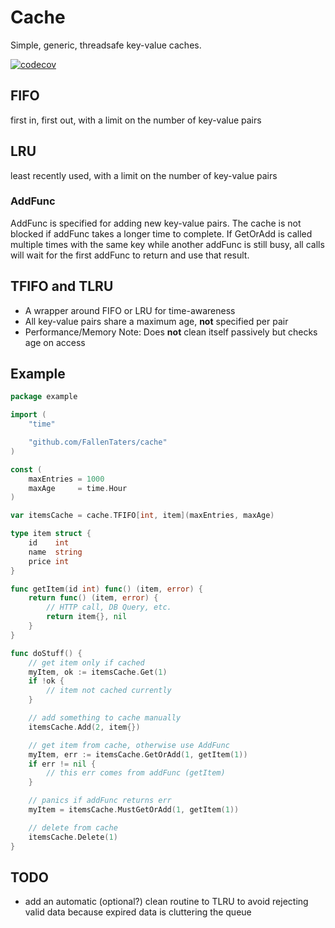 # Cache

Simple, generic, threadsafe key-value caches.

[![codecov](https://codecov.io/gh/FallenTaters/cache/branch/master/graph/badge.svg)](https://codecov.io/gh/FallenTaters/cache)

## FIFO

first in, first out, with a limit on the number of key-value pairs

## LRU

least recently used, with a limit on the number of key-value pairs

### AddFunc

AddFunc is specified for adding new key-value pairs. The cache is not blocked if addFunc takes a longer time to complete.
If GetOrAdd is called multiple times with the same key while another addFunc is still busy, all calls will wait for the first addFunc to return and use that result.

## TFIFO and TLRU

* A wrapper around FIFO or LRU for time-awareness
* All key-value pairs share a maximum age, **not** specified per pair
* Performance/Memory Note: Does **not** clean itself passively but checks age on access

## Example

```go
package example

import (
	"time"

	"github.com/FallenTaters/cache"
)

const (
	maxEntries = 1000
	maxAge     = time.Hour
)

var itemsCache = cache.TFIFO[int, item](maxEntries, maxAge)

type item struct {
	id    int
	name  string
	price int
}

func getItem(id int) func() (item, error) {
	return func() (item, error) {
		// HTTP call, DB Query, etc.
		return item{}, nil
	}
}

func doStuff() {
	// get item only if cached
	myItem, ok := itemsCache.Get(1)
	if !ok {
		// item not cached currently
	}

	// add something to cache manually
	itemsCache.Add(2, item{})

	// get item from cache, otherwise use AddFunc
	myItem, err := itemsCache.GetOrAdd(1, getItem(1))
	if err != nil {
		// this err comes from addFunc (getItem)
	}

	// panics if addFunc returns err
	myItem = itemsCache.MustGetOrAdd(1, getItem(1))

	// delete from cache
	itemsCache.Delete(1)
}

```

## TODO

* add an automatic (optional?) clean routine to TLRU to avoid rejecting valid data because expired data is cluttering the queue
